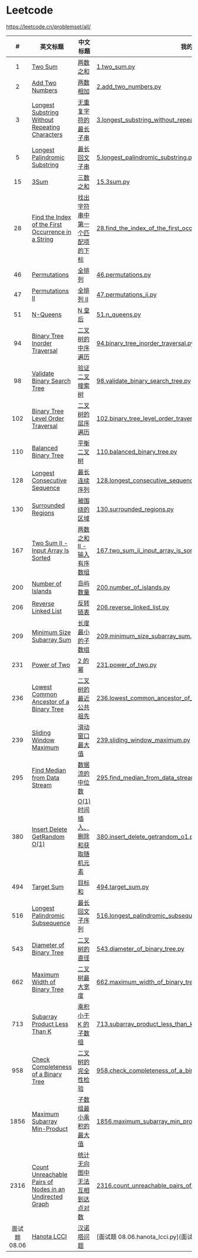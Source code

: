 # Leetcode

https://leetcode.cn/problemset/all/

| # | 英文标题 | 中文标题 | 我的代码 | 题目内容 | 难度 | 通过率 |
|:-:|---------|--------|---------|---------|-----|-------|
|1|[Two Sum](https://leetcode.cn/problems/two-sum)|[两数之和](https://leetcode.cn/problems/two-sum)|[1.two_sum.py](1.two_sum.py)|[点击打开](1.two_sum.md)|EASY|52.83%|
|2|[Add Two Numbers](https://leetcode.cn/problems/add-two-numbers)|[两数相加](https://leetcode.cn/problems/add-two-numbers)|[2.add_two_numbers.py](2.add_two_numbers.py)|[点击打开](2.add_two_numbers.md)|MEDIUM|42.25%|
|3|[Longest Substring Without Repeating Characters](https://leetcode.cn/problems/longest-substring-without-repeating-characters)|[无重复字符的最长子串](https://leetcode.cn/problems/longest-substring-without-repeating-characters)|[3.longest_substring_without_repeating_characters.py](3.longest_substring_without_repeating_characters.py)|[点击打开](3.longest_substring_without_repeating_characters.md)|MEDIUM|39.06%|
|5|[Longest Palindromic Substring](https://leetcode.cn/problems/longest-palindromic-substring)|[最长回文子串](https://leetcode.cn/problems/longest-palindromic-substring)|[5.longest_palindromic_substring.py](5.longest_palindromic_substring.py)|[点击打开](5.longest_palindromic_substring.md)|MEDIUM|37.28%|
|15|[3Sum](https://leetcode.cn/problems/3sum)|[三数之和](https://leetcode.cn/problems/3sum)|[15.3sum.py](15.3sum.py)|[点击打开](15.3sum.md)|MEDIUM|36.50%|
|28|[Find the Index of the First Occurrence in a String](https://leetcode.cn/problems/find-the-index-of-the-first-occurrence-in-a-string)|[找出字符串中第一个匹配项的下标](https://leetcode.cn/problems/find-the-index-of-the-first-occurrence-in-a-string)|[28.find_the_index_of_the_first_occurrence_in_a_string.py](28.find_the_index_of_the_first_occurrence_in_a_string.py)|[点击打开](28.find_the_index_of_the_first_occurrence_in_a_string.md)|MEDIUM|41.85%|
|46|[Permutations](https://leetcode.cn/problems/permutations)|[全排列](https://leetcode.cn/problems/permutations)|[46.permutations.py](46.permutations.py)|[点击打开](46.permutations.md)|MEDIUM|78.81%|
|47|[Permutations II](https://leetcode.cn/problems/permutations-ii)|[全排列 II](https://leetcode.cn/problems/permutations-ii)|[47.permutations_ii.py](47.permutations_ii.py)|[点击打开](47.permutations_ii.md)|MEDIUM|65.34%|
|51|[N-Queens](https://leetcode.cn/problems/n-queens)|[N 皇后](https://leetcode.cn/problems/n-queens)|[51.n_queens.py](51.n_queens.py)|[点击打开](51.n_queens.md)|HARD|74.19%|
|94|[Binary Tree Inorder Traversal](https://leetcode.cn/problems/binary-tree-inorder-traversal)|[二叉树的中序遍历](https://leetcode.cn/problems/binary-tree-inorder-traversal)|[94.binary_tree_inorder_traversal.py](94.binary_tree_inorder_traversal.py)|[点击打开](94.binary_tree_inorder_traversal.md)|EASY|76.13%|
|98|[Validate Binary Search Tree](https://leetcode.cn/problems/validate-binary-search-tree)|[验证二叉搜索树](https://leetcode.cn/problems/validate-binary-search-tree)|[98.validate_binary_search_tree.py](98.validate_binary_search_tree.py)|[点击打开](98.validate_binary_search_tree.md)|MEDIUM|36.67%|
|102|[Binary Tree Level Order Traversal](https://leetcode.cn/problems/binary-tree-level-order-traversal)|[二叉树的层序遍历](https://leetcode.cn/problems/binary-tree-level-order-traversal)|[102.binary_tree_level_order_traversal.py](102.binary_tree_level_order_traversal.py)|[点击打开](102.binary_tree_level_order_traversal.md)|MEDIUM|65.26%|
|110|[Balanced Binary Tree](https://leetcode.cn/problems/balanced-binary-tree)|[平衡二叉树](https://leetcode.cn/problems/balanced-binary-tree)|[110.balanced_binary_tree.py](110.balanced_binary_tree.py)|[点击打开](110.balanced_binary_tree.md)|EASY|57.36%|
|128|[Longest Consecutive Sequence](https://leetcode.cn/problems/longest-consecutive-sequence)|[最长连续序列](https://leetcode.cn/problems/longest-consecutive-sequence)|[128.longest_consecutive_sequence.py](128.longest_consecutive_sequence.py)|[点击打开](128.longest_consecutive_sequence.md)|MEDIUM|55.11%|
|130|[Surrounded Regions](https://leetcode.cn/problems/surrounded-regions)|[被围绕的区域](https://leetcode.cn/problems/surrounded-regions)|[130.surrounded_regions.py](130.surrounded_regions.py)|[点击打开](130.surrounded_regions.md)|MEDIUM|46.12%|
|167|[Two Sum II - Input Array Is Sorted](https://leetcode.cn/problems/two-sum-ii-input-array-is-sorted)|[两数之和 II - 输入有序数组](https://leetcode.cn/problems/two-sum-ii-input-array-is-sorted)|[167.two_sum_ii_input_array_is_sorted.py](167.two_sum_ii_input_array_is_sorted.py)|[点击打开](167.two_sum_ii_input_array_is_sorted.md)|MEDIUM|59.14%|
|200|[Number of Islands](https://leetcode.cn/problems/number-of-islands)|[岛屿数量](https://leetcode.cn/problems/number-of-islands)|[200.number_of_islands.py](200.number_of_islands.py)|[点击打开](200.number_of_islands.md)|MEDIUM|58.90%|
|206|[Reverse Linked List](https://leetcode.cn/problems/reverse-linked-list)|[反转链表](https://leetcode.cn/problems/reverse-linked-list)|[206.reverse_linked_list.py](206.reverse_linked_list.py)|[点击打开](206.reverse_linked_list.md)|EASY|73.36%|
|209|[Minimum Size Subarray Sum](https://leetcode.cn/problems/minimum-size-subarray-sum)|[长度最小的子数组](https://leetcode.cn/problems/minimum-size-subarray-sum)|[209.minimum_size_subarray_sum.py](209.minimum_size_subarray_sum.py)|[点击打开](209.minimum_size_subarray_sum.md)|MEDIUM|47.55%|
|231|[Power of Two](https://leetcode.cn/problems/power-of-two)|[2 的幂](https://leetcode.cn/problems/power-of-two)|[231.power_of_two.py](231.power_of_two.py)|[点击打开](231.power_of_two.md)|EASY|50.28%|
|236|[Lowest Common Ancestor of a Binary Tree](https://leetcode.cn/problems/lowest-common-ancestor-of-a-binary-tree)|[二叉树的最近公共祖先](https://leetcode.cn/problems/lowest-common-ancestor-of-a-binary-tree)|[236.lowest_common_ancestor_of_a_binary_tree.py](236.lowest_common_ancestor_of_a_binary_tree.py)|[点击打开](236.lowest_common_ancestor_of_a_binary_tree.md)|MEDIUM|69.46%|
|239|[Sliding Window Maximum](https://leetcode.cn/problems/sliding-window-maximum)|[滑动窗口最大值](https://leetcode.cn/problems/sliding-window-maximum)|[239.sliding_window_maximum.py](239.sliding_window_maximum.py)|[点击打开](239.sliding_window_maximum.md)|HARD|49.92%|
|295|[Find Median from Data Stream](https://leetcode.cn/problems/find-median-from-data-stream)|[数据流的中位数](https://leetcode.cn/problems/find-median-from-data-stream)|[295.find_median_from_data_stream.py](295.find_median_from_data_stream.py)|[点击打开](295.find_median_from_data_stream.md)|HARD|53.16%|
|380|[Insert Delete GetRandom O(1)](https://leetcode.cn/problems/insert-delete-getrandom-o1)|[O(1) 时间插入、删除和获取随机元素](https://leetcode.cn/problems/insert-delete-getrandom-o1)|[380.insert_delete_getrandom_o1.py](380.insert_delete_getrandom_o1.py)|[点击打开](380.insert_delete_getrandom_o1.md)|MEDIUM|52.72%|
|494|[Target Sum](https://leetcode.cn/problems/target-sum)|[目标和](https://leetcode.cn/problems/target-sum)|[494.target_sum.py](494.target_sum.py)|[点击打开](494.target_sum.md)|MEDIUM|49.07%|
|516|[Longest Palindromic Subsequence](https://leetcode.cn/problems/longest-palindromic-subsequence)|[最长回文子序列](https://leetcode.cn/problems/longest-palindromic-subsequence)|[516.longest_palindromic_subsequence.py](516.longest_palindromic_subsequence.py)|[点击打开](516.longest_palindromic_subsequence.md)|MEDIUM|67.04%|
|543|[Diameter of Binary Tree](https://leetcode.cn/problems/diameter-of-binary-tree)|[二叉树的直径](https://leetcode.cn/problems/diameter-of-binary-tree)|[543.diameter_of_binary_tree.py](543.diameter_of_binary_tree.py)|[点击打开](543.diameter_of_binary_tree.md)|EASY|58.00%|
|662|[Maximum Width of Binary Tree](https://leetcode.cn/problems/maximum-width-of-binary-tree)|[二叉树最大宽度](https://leetcode.cn/problems/maximum-width-of-binary-tree)|[662.maximum_width_of_binary_tree.py](662.maximum_width_of_binary_tree.py)|[点击打开](662.maximum_width_of_binary_tree.md)|MEDIUM|43.63%|
|713|[Subarray Product Less Than K](https://leetcode.cn/problems/subarray-product-less-than-k)|[乘积小于 K 的子数组](https://leetcode.cn/problems/subarray-product-less-than-k)|[713.subarray_product_less_than_k.py](713.subarray_product_less_than_k.py)|[点击打开](713.subarray_product_less_than_k.md)|MEDIUM|49.04%|
|958|[Check Completeness of a Binary Tree](https://leetcode.cn/problems/check-completeness-of-a-binary-tree)|[二叉树的完全性检验](https://leetcode.cn/problems/check-completeness-of-a-binary-tree)|[958.check_completeness_of_a_binary_tree.py](958.check_completeness_of_a_binary_tree.py)|[点击打开](958.check_completeness_of_a_binary_tree.md)|MEDIUM|54.56%|
|1856|[Maximum Subarray Min-Product](https://leetcode.cn/problems/maximum-subarray-min-product)|[子数组最小乘积的最大值](https://leetcode.cn/problems/maximum-subarray-min-product)|[1856.maximum_subarray_min_product.py](1856.maximum_subarray_min_product.py)|[点击打开](1856.maximum_subarray_min_product.md)|MEDIUM|36.88%|
|2316|[Count Unreachable Pairs of Nodes in an Undirected Graph](https://leetcode.cn/problems/count-unreachable-pairs-of-nodes-in-an-undirected-graph)|[统计无向图中无法互相到达点对数](https://leetcode.cn/problems/count-unreachable-pairs-of-nodes-in-an-undirected-graph)|[2316.count_unreachable_pairs_of_nodes_in_an_undirected_graph.py](2316.count_unreachable_pairs_of_nodes_in_an_undirected_graph.py)|[点击打开](2316.count_unreachable_pairs_of_nodes_in_an_undirected_graph.md)|MEDIUM|38.20%|
|面试题 08.06|[Hanota LCCI](https://leetcode.cn/problems/hanota-lcci)|[汉诺塔问题](https://leetcode.cn/problems/hanota-lcci)|[面试题 08.06.hanota_lcci.py](面试题 08.06.hanota_lcci.py)|[点击打开](面试题 08.06.hanota_lcci.md)|EASY|65.21%|
